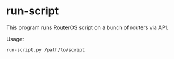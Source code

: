 # run-script

This program runs RouterOS script on a bunch of routers via API.

Usage:

    run-script.py /path/to/script
